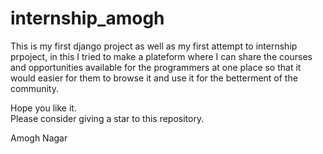 # internship_amogh

This is my first django project as well as my first attempt to internship prpoject, in this I tried to make a plateform where I can share the courses and opportunities available for the programmers at one place so that it would easier for them to browse it and use it for the betterment of the community.

Hope you like it. <br>
Please consider giving a star to this repository. <br>

Amogh Nagar